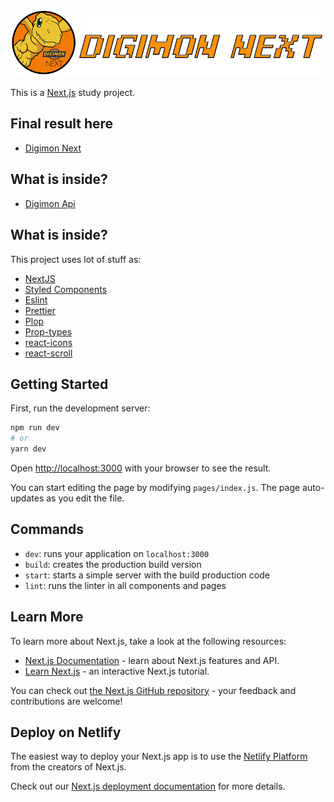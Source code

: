 
![Digimon Next](https://github.com/MattCarval/Digimon-Next/blob/main/public/assets/logoTitle.png)


This is a [Next.js](https://nextjs.org/) study project.

## Final result here

- [Digimon Next](https://digimon-next.netlify.app/)

## What is inside?

- [Digimon Api](https://digimon-api.herokuapp.com/)
## What is inside?

This project uses lot of stuff as:

- [NextJS](https://nextjs.org/)
- [Styled Components](https://styled-components.com/)
- [Eslint](https://eslint.org/)
- [Prettier](https://prettier.io/)
- [Plop](https://plopjs.com/)
- [Prop-types](https://www.npmjs.com/package/prop-types)
- [react-icons](https://react-icons.github.io/react-icons/)
- [react-scroll](https://www.npmjs.com/package/react-scroll)

## Getting Started

First, run the development server:

```bash
npm run dev
# or
yarn dev
```

Open [http://localhost:3000](http://localhost:3000) with your browser to see the result.

You can start editing the page by modifying `pages/index.js`. The page auto-updates as you edit the file.

## Commands

- `dev`: runs your application on `localhost:3000`
- `build`: creates the production build version
- `start`: starts a simple server with the build production code
- `lint`: runs the linter in all components and pages

## Learn More

To learn more about Next.js, take a look at the following resources:

- [Next.js Documentation](https://nextjs.org/docs) - learn about Next.js features and API.
- [Learn Next.js](https://nextjs.org/learn) - an interactive Next.js tutorial.

You can check out [the Next.js GitHub repository](https://github.com/vercel/next.js/) - your feedback and contributions are welcome!

## Deploy on Netlify

The easiest way to deploy your Next.js app is to use the [Netlify Platform](https://app.netlify.com/) from the creators of Next.js.

Check out our [Next.js deployment documentation](https://nextjs.org/docs/deployment) for more details.

